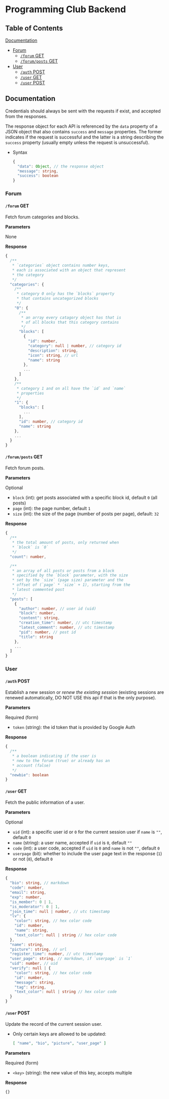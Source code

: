 # Programming Club Backend

## Table of Contents

[Documentation](#documentation)

- [Forum](#forum)
  - [`/forum` GET](#forum-get)
  - [`/forum/posts` GET](#forumposts-get)
- [User](#user)
  - [`/auth` POST](#auth-post)
  - [`/user` GET](#user-get)
  - [`/user` POST](#user-post)

## Documentation

Credentials should always be sent with the requests if exist, and accepted from the responses.

The response object for each API is referenced by the `data` property of a JSON object that also contains `success` and `message` properties. The former indicates if the request is successful and the latter is a string describing the `success` property (usually empty unless the request is unsuccessful).

- Syntax

  ```typescript
  {
    "data": Object, // the response object
    "message": string,
    "success": boolean
  }
  ```

### Forum

#### `/forum` GET

Fetch forum categories and blocks.

**Parameters**

None

**Response**

```typescript
{
  /**
   * `categories` object contains number keys,
   * each is associated with an object that represent
   * the category
   */
  "categories": {
    /**
     * category 0 only has the `blocks` property
     * that contains uncategorized blocks
     */
    "0": {
      /**
       * an array every catagory object has that is
       * of all blocks that this category contains
       */
      "blocks": [
        {
          "id": number,
          "category": null | number, // category id
          "description": string,
          "icon": string, // url
          "name": string
        },
        ...
      ]
    },
    /**
     * category 1 and on all have the `id` and `name`
     * properties
     */
    "1": {
      "blocks": [
        ...
      ],
      "id": number, // category id
      "name": string
    },
    ...
  }
}
```

#### `/forum/posts` GET

Fetch forum posts.

**Parameters**

Optional

- `block` (int): get posts associated with a specific block id, default `0` (all posts)
- `page` (int): the page number, default `1`
- `size` (int): the size of the page (number of posts per page), default: `32`

**Response**

```typescript
{
  /**
   * the total amount of posts, only returned when
   * `block` is `0`
   */
  "count": number,

  /**
   * an array of all posts or posts from a block
   * specified by the `block` parameter, with the size
   * set by the `size` (page size) parameter and the
   * offset of (`page` * `size` + 1), starting from the
   * latest commented post
   */
  "posts": [
    {
      "author": number, // user id (uid)
      "block": number,
      "content": string,
      "creation_time": number, // utc timestamp
      "latest_comment": number, // utc timestamp
      "pid": number, // post id
      "title": string
    },
    ...
  ]
}
```

### User

#### `/auth` POST

Establish a new session or *renew the existing session* (existing sessions are renewed automatically, DO NOT USE this api if that is the only purpose).

**Parameters**

Required (form)

- `token` (string): the id token that is provided by Google Auth

**Response**

```typescript
{
  /**
   * a boolean indicating if the user is
   * new to the forum (true) or already has an
   * account (false)
   */
  "newbie": boolean
}
```

#### `/user` GET

Fetch the public information of a user.

**Parameters**

Optional

- `uid` (int): a specific user id or `0` for the current session user if `name` is `""`, default `0`
- `name` (string): a user name, accepted if `uid` is `0`, default `""`
- `code` (int): a user code, accepted if `uid` is `0` and `name` is not `""`, default `0`
- `userpage` (bit): whether to include the user page text in the response (`1`) or not (`0`), default `0`

**Response**

```typescript
{
  "bio": string, // markdown
  "code": number,
  "email": string,
  "exp": number,
  "is_member": 0 | 1,
  "is_moderator": 0 | 1,
  "join_time": null | number, // utc timestamp
  "lv": {
    "color": string, // hex color code
    "id": number,
    "name": string,
    "text_color": null | string // hex color code
  },
  "name": string,
  "picture": string, // url
  "register_time": number, // utc timestamp
  "user_page": string, // markdown, if `userpage` is `1`
  "uid": number, // uid
  "verify": null | {
    "color": string, // hex color code
    "id": number,
    "message": string,
    "tag": string,
    "text_color": null | string // hex color code
  }
}
```

#### `/user` POST

Update the record of the current session user.

- Only certain keys are allowed to be updated:
  ```json
  [ "name", "bio", "picture", "user_page" ]
  ```

**Parameters**

Required (form)

- `<key>` (string): the new value of this key, accepts multiple

**Response**

```typescript
{}
```
